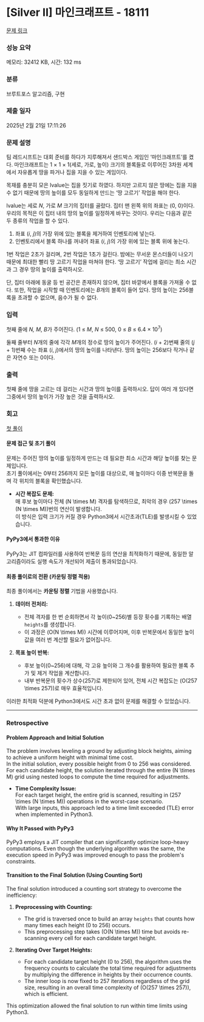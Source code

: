 # [Silver II] 마인크래프트 - 18111 

[문제 링크](https://www.acmicpc.net/problem/18111) 

### 성능 요약

메모리: 32412 KB, 시간: 132 ms

### 분류

브루트포스 알고리즘, 구현

### 제출 일자

2025년 2월 21일 17:11:26

### 문제 설명

<p>팀 레드시프트는 대회 준비를 하다가 지루해져서 샌드박스 게임인 ‘마인크래프트’를 켰다. 마인크래프트는 1 × 1 × 1(세로, 가로, 높이) 크기의 블록들로 이루어진 3차원 세계에서 자유롭게 땅을 파거나 집을 지을 수 있는 게임이다.</p>

<p>목재를 충분히 모은 lvalue는 집을 짓기로 하였다. 하지만 고르지 않은 땅에는 집을 지을 수 없기 때문에 땅의 높이를 모두 동일하게 만드는 ‘땅 고르기’ 작업을 해야 한다.</p>

<p>lvalue는 세로 <em>N</em>, 가로 <em>M</em> 크기의 집터를 골랐다. 집터 맨 왼쪽 위의 좌표는 (0, 0)이다. 우리의 목적은 이 집터 내의 땅의 높이를 일정하게 바꾸는 것이다. 우리는 다음과 같은 두 종류의 작업을 할 수 있다.</p>

<ol>
	<li>좌표 (<em>i</em>, <em>j</em>)의 가장 위에 있는 블록을 제거하여 인벤토리에 넣는다.</li>
	<li>인벤토리에서 블록 하나를 꺼내어 좌표 (<em>i</em>, <em>j</em>)의 가장 위에 있는 블록 위에 놓는다.</li>
</ol>

<p>1번 작업은 2초가 걸리며, 2번 작업은 1초가 걸린다. 밤에는 무서운 몬스터들이 나오기 때문에 최대한 빨리 땅 고르기 작업을 마쳐야 한다. ‘땅 고르기’ 작업에 걸리는 최소 시간과 그 경우 땅의 높이를 출력하시오.</p>

<p>단, 집터 아래에 동굴 등 빈 공간은 존재하지 않으며, 집터 바깥에서 블록을 가져올 수 없다. 또한, 작업을 시작할 때 인벤토리에는 <em>B</em>개의 블록이 들어 있다. 땅의 높이는 256블록을 초과할 수 없으며, 음수가 될 수 없다.</p>

### 입력 

 <p>첫째 줄에 <i>N, M</i>, <em>B</em>가 주어진다. (1 ≤ <em>M</em>, <em>N</em> ≤ 500, 0 ≤ <em>B</em> ≤ 6.4 × 10<sup>7</sup>)</p>

<p>둘째 줄부터 <i>N</i>개의 줄에 각각 <i>M</i>개의 정수로 땅의 높이가 주어진다. (<em>i </em>+ 2)번째 줄의 (<em>j </em>+ 1)번째 수는 좌표 (<em>i</em>,<em> j</em>)에서의 땅의 높이를 나타낸다. 땅의 높이는 256보다 작거나 같은 자연수 또는 0이다.</p>

### 출력 

 <p>첫째 줄에 땅을 고르는 데 걸리는 시간과 땅의 높이를 출력하시오. 답이 여러 개 있다면 그중에서 땅의 높이가 가장 높은 것을 출력하시오.</p>

### 회고
[첫 풀이](https://github.com/HyeseongRo/Algorithm_Problem_Solving/blob/main/PyPy3/%EB%B0%B1%EC%A4%80/Silver/18111.%E2%80%85%EB%A7%88%EC%9D%B8%ED%81%AC%EB%9E%98%ED%94%84%ED%8A%B8/%EB%A7%88%EC%9D%B8%ED%81%AC%EB%9E%98%ED%94%84%ED%8A%B8.py)

#### 문제 접근 및 초기 풀이  
문제는 주어진 땅의 높이를 일정하게 만드는 데 필요한 최소 시간과 해당 높이를 찾는 문제입니다.  
초기 풀이에서는 0부터 256까지 모든 높이를 대상으로, 매 높이마다 이중 반복문을 돌며 각 위치의 블록을 확인했습니다.

- **시간 복잡도 문제:**  
  매 후보 높이마다 전체 \(N \times M\) 격자를 탐색하므로, 최악의 경우 \(257 \times (N \times M)\)번의 연산이 발생합니다.  
  이 방식은 입력 크기가 커질 경우 Python3에서 시간초과(TLE)를 발생시킬 수 있었습니다.

#### PyPy3에서 통과한 이유  
PyPy3는 JIT 컴파일러를 사용하여 반복문 등의 연산을 최적화하기 때문에, 동일한 알고리즘이라도 실행 속도가 개선되어 제출이 통과되었습니다.

#### 최종 풀이로의 전환 (카운팅 정렬 적용)  
최종 풀이에서는 **카운팅 정렬** 기법을 사용했습니다.

1. **데이터 전처리:**  
   - 전체 격자를 한 번 순회하면서 각 높이(0~256)별 등장 횟수를 기록하는 배열 `heights`를 생성합니다.  
   - 이 과정은 \(O(N \times M)\) 시간에 이루어지며, 이후 반복문에서 동일한 높이 값을 여러 번 계산할 필요가 없어집니다.

2. **목표 높이 반복:**  
   - 후보 높이(0~256)에 대해, 각 고유 높이와 그 개수를 활용하여 필요한 블록 추가 및 제거 작업을 계산합니다.  
   - 내부 반복문의 횟수가 상수(257)로 제한되어 있어, 전체 시간 복잡도는 \(O(257 \times 257)\)로 매우 효율적입니다.
   
이러한 최적화 덕분에 Python3에서도 시간 초과 없이 문제를 해결할 수 있었습니다.

---

### Retrospective

#### Problem Approach and Initial Solution  
The problem involves leveling a ground by adjusting block heights, aiming to achieve a uniform height with minimal time cost.  
In the initial solution, every possible height from 0 to 256 was considered. For each candidate height, the solution iterated through the entire \(N \times M\) grid using nested loops to compute the time required for adjustments.

- **Time Complexity Issue:**  
  For each target height, the entire grid is scanned, resulting in \(257 \times (N \times M)\) operations in the worst-case scenario.  
  With large inputs, this approach led to a time limit exceeded (TLE) error when implemented in Python3.

#### Why It Passed with PyPy3  
PyPy3 employs a JIT compiler that can significantly optimize loop-heavy computations. Even though the underlying algorithm was the same, the execution speed in PyPy3 was improved enough to pass the problem's constraints.

#### Transition to the Final Solution (Using Counting Sort)  
The final solution introduced a counting sort strategy to overcome the inefficiency:

1. **Preprocessing with Counting:**  
   - The grid is traversed once to build an array `heights` that counts how many times each height (0 to 256) occurs.  
   - This preprocessing step takes \(O(N \times M)\) time but avoids re-scanning every cell for each candidate target height.

2. **Iterating Over Target Heights:**  
   - For each candidate target height (0 to 256), the algorithm uses the frequency counts to calculate the total time required for adjustments by multiplying the difference in heights by their occurrence counts.  
   - The inner loop is now fixed to 257 iterations regardless of the grid size, resulting in an overall time complexity of \(O(257 \times 257)\), which is efficient.
   
This optimization allowed the final solution to run within time limits using Python3.


